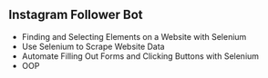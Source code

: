 ## Instagram Follower Bot

- Finding and Selecting Elements on a Website with Selenium
- Use Selenium to Scrape Website Data
- Automate Filling Out Forms and Clicking Buttons with Selenium
- OOP
